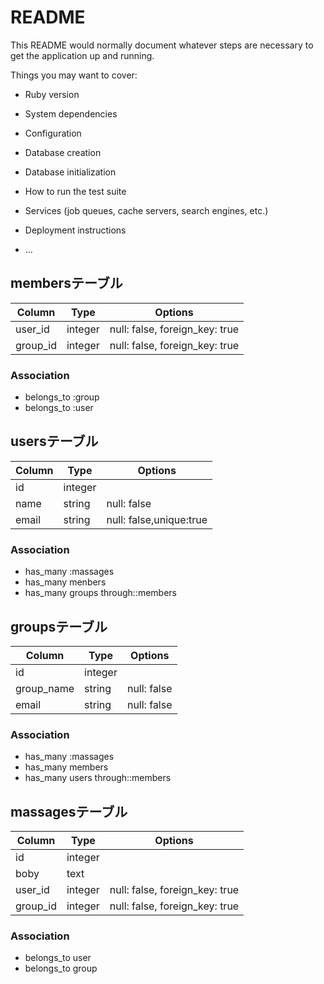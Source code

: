 # README

This README would normally document whatever steps are necessary to get the
application up and running.

Things you may want to cover:

* Ruby version

* System dependencies

* Configuration

* Database creation

* Database initialization

* How to run the test suite

* Services (job queues, cache servers, search engines, etc.)

* Deployment instructions

* ...

## membersテーブル

|Column|Type|Options|
|------|----|-------|
|user_id|integer|null: false, foreign_key: true|
|group_id|integer|null: false, foreign_key: true|

### Association
- belongs_to :group
- belongs_to :user

## usersテーブル

|Column|Type|Options|
|------|----|-------|
|id|integer||
|name|string|null: false|
|email|string|null: false,unique:true|

### Association
- has_many :massages
- has_many menbers
- has_many groups through::members

## groupsテーブル

|Column|Type|Options|
|------|----|-------|
|id|integer||
|group_name|string|null: false|
|email|string|null: false|

### Association
- has_many :massages
- has_many members
- has_many users through::members

## massagesテーブル

|Column|Type|Options|
|------|----|-------|
|id|integer||
|boby|text||
|user_id|integer|null: false, foreign_key: true|
|group_id|integer|null: false, foreign_key: true|

### Association
- belongs_to user
- belongs_to group



